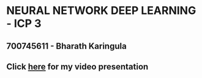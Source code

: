 # NEURAL NETWORK DEEP LEARNING - ICP 3
## 700745611 - Bharath Karingula


## Click [here]() for my video presentation
